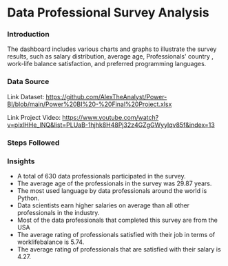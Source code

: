 # Data Professional Survey Analysis


### Introduction

The dashboard includes various charts and graphs to illustrate the survey results, such as salary distribution, average age, Professionals' country , work-life balance satisfaction, and preferred programming languages.


### Data Source

Link Dataset: https://github.com/AlexTheAnalyst/Power-BI/blob/main/Power%20BI%20-%20Final%20Project.xlsx

Link Project Video: https://www.youtube.com/watch?v=pixlHHe_lNQ&list=PLUaB-1hjhk8H48Pj32z4GZgGWyylqv85f&index=13


### Steps Followed



### Insights 

- A total of 630 data professionals participated in the survey.
- The average age of the professionals in the survey was 29.87 years.
- The most used language by data professionals around the world is Python.
- Data scientists earn higher salaries on average than all other professionals in the industry.
- Most of the data professionals that completed this survey are from the USA
- The average rating of professionals satisfied with their job in terms of worklifebalance is 5.74.
- The average rating of professionals that are satisfied with their salary is 4.27.
  
